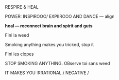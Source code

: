 RESPIRE & HEAL

POWER: INSPIROOO/ EXPIIROOO AND DANCE — align

**heal — reconnect brain and spirit and guts**

Fini la weed

Smoking anything makes you tricked, stop it

Fini les clopes

STOP SMOKING ANYTHING. OBserve toi sans weed

IT MAKES YOU IRRATIONAL / NEGATIVE /